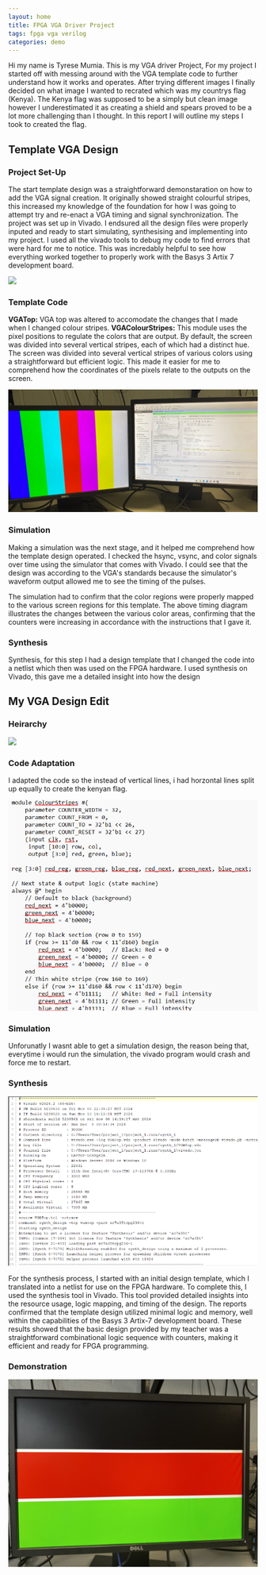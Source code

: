 ```yaml
---
layout: home
title: FPGA VGA Driver Project
tags: fpga vga verilog
categories: demo
---
```


Hi my name is Tyrese Mumia. This is my VGA driver Project, For my project I started off with messing around with the VGA template code to further understand how it works and operates. After trying different images I finally decided on what image I wanted to recrated which was my countrys flag (Kenya). The Kenya flag was supposed to be a simply but clean image however I underestimated it as creating a shield and spears proved to be a lot more challenging than I thought. In this report I will outline my steps I took to created the flag.

## **Template VGA Design**

### **Project Set-Up**
The start template design was a straightforward demonstaration on how to add the VGA signal creation. It originally showed straight colourful stripes, this increased my knowledge of the foundation for how I was going to attempt try and re-enact a VGA timing and signal synchronization.
The project was set up in Vivado. I endsured all the design files were properly inputed and ready to start simulating, synthesising and implementing into my project. I used all the vivado tools to debug my code to find errors that were hard for me to notice. This was incredably helpful to see how everything worked together to properly work with the Basys 3 Artix 7 development board.

<img src="https://raw.githubusercontent.com/melgineer/fpga-vga-verilog/main/docs/assets/images/VGAPrjSum.png">

### **Template Code**
**VGATop:** VGA top was altered to accomodate the changes that I made when I changed colour stripes.
**VGAColourStripes:** This module uses the pixel positions to regulate the colors that are output. By default, the screen was divided into several vertical stripes, each of which had a distinct hue. The screen was divided into several vertical stripes of various colors using a straightforward but efficient logic. This made it easier for me to comprehend how the coordinates of the pixels relate to the outputs on the screen. 

<img src="https://raw.githubusercontent.com/vis1xn/SoC-Project/main/docs/assets/images/STRIPES.png">

### **Simulation**
Making a simulation was the next stage, and it helped me comprehend how the template design operated. I checked the hsync, vsync, and color signals over time using the simulator that comes with Vivado. I could see that the design was according to the VGA's standards because the simulator's waveform output allowed me to see the timing of the pulses.

The simulation had to confirm that the color regions were properly mapped to the various screen regions for this template. The above timing diagram illustrates the changes between the various color areas, confirming that the counters were increasing in accordance with the instructions that I gave it.
### **Synthesis**
Synthesis, for this step I had a design template that I changed the code into a netlist which then was used on the FPGA hardware. I used synthesis on Vivado, this gave me a detailed insight into how the design

## **My VGA Design Edit**
### **Heirarchy**
<img src="https://raw.githubusercontent.com/melgineer/fpga-vga-verilog/main/docs/assets/images/VGAPrjSrcs.png">

### **Code Adaptation**
I adapted the code so the instead of vertical lines, i had horzontal lines split up equally to create the kenyan flag.

<img src="https://raw.githubusercontent.com/vis1xn/SoC-Project/main/docs/assets/images/VgaCode.png">

### **Simulation**
Unforunatly I wasnt able to get a simulation design, the reason being that, everytime i would run the simulation, the vivado program would crash and force me to restart.
### **Synthesis**

<img src="https://raw.githubusercontent.com/vis1xn/SoC-Project/main/docs/assets/images/synth.png">

For the synthesis process, I started with an initial design template, which I translated into a netlist for use on the FPGA hardware. To complete this, I used the synthesis tool in Vivado. This tool provided detailed insights into the resource usage, logic mapping, and timing of the design. The reports confirmed that the template design utilized minimal logic and memory, well within the capabilities of the Basys 3 Artix-7 development board. These results showed that the basic design provided by my teacher was a straightforward combinational logic sequence with counters, making it efficient and ready for FPGA programming.

### **Demonstration**

<img src="https://raw.githubusercontent.com/vis1xn/SoC-Project/main/docs/assets/images/VgaFlag.png">



